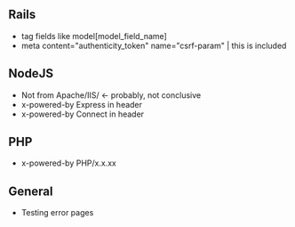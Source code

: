 Rails
-----
- tag fields like model[model_field_name]
- meta content="authenticity_token" name="csrf-param" | this is included

NodeJS
------
- Not from Apache/IIS/ <- probably, not conclusive
- x-powered-by Express in header
- x-powered-by Connect in header

PHP
---
- x-powered-by PHP/x.x.xx

General
-------
- Testing error pages
